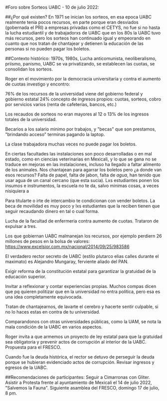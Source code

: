 #Foro sobre Sorteos UABC - 10 de julio 2022:

##¿Por qué existen?
En 1971 se inician los sorteos, en esa epoca UABC realmente tenia pocos recursos, en parte porque eran desviados (gobernada el PRI) a empresas privadas como el CETYS, no fue si no hasta la lucha estudiantil y de trabajadorxs de UABC que en los 80s la UABC tuvo más recursos, pero los sorteos han continuado igual y empeorando en cuanto que nos tratan de chantajear y detienen la educación de las personas si no pueden pagar los boletos.

##Contexto histórico:
1970s, 1980s, Lucha anticomunista, neoliberalismo, priismo, panismo, UABC se va privatizando, se establecen las cuotas, se consolidan los sorteos.

Roger en el movimiento por la democracia universitaria y contra el aumento de cuotas investigo y encontro:

76% de los recursos de la universidad viene del gobierno federal y gobierno estatal
24% concepto de ingresos propios: cuotas, sorteos, cobro por servicios varios (renta de cafeterías, bancos, etc.)

Los recaudos de sorteos no eran mayores al 12 o 13% de los ingresos totales de la universidad.

Becarios a los salario minimo por trabajos, y "becas" que son prestamos, "brindando acceso" terminas pagando la laptop.

La clase trabajadora muchas veces no puede pagar los boletos.

En ciertas facultades las instalaciones son poco desarrolladas o en mal estado, como en ciencias veterinarias en Mexicali, y lo que se gana no se traduce en mejoras en las instalaciones, incluso ha llegado a faltar alimento de los animales. Nos chantajean para agarrar los boletos pero ¿a donde van esos recursos? Falta de papel, falta de jabon, falta de *agua*, han tenido que usar agua de un canal cercano (que esta sucia). Lxs estudiantes ponen los insumos e instrumentos, la escuela no te da, salvo minimas cosas, a veces nisiquiera a 

Para titularte o irte de intercambio te condicionan con vender boletos. La beca de movilidad es muy poco y lxs estudiantes que la reciben tienen que seguir recaudando dinero en tal o cual forma.

Lucha de la facultad de enfermeria contra aumento de cuotas. Trataron de expulsar a tres.

Los que gobiernan UABC malmanejan los recursos, por ejemplo perdiern 26 millones de pesos en la bolsa de valores: https://www.excelsior.com.mx/nacional/2014/09/25/983586

El verdadero rector secreto de UABC (estilo plutarco elias calles durante el maximato) es Alejandro Mungaray, ferviente aliado del PAN.

Exigir reforma de la constitución estatal para garantizar la gratuidad de la educación superior. 

Invitar a reflexionar y contar experiencias propias. Muchos compas dicen que pq quieren politizar que en la universidad no entra política, pero esa es una idea completamente equivocada. 

Tratan de chantajearnos, de lavarte el cerebro y hacerte sentir culpable, si no lo haces estas en contra de tu universidad.

Comparandonos con otras universidades públicas, como la UAM, se nota la mala condición de la UABC en varios aspectos. 

Roger invita a que armemos un proyecto de ley estatal para que la gratuidad sea obligatoria y prevenir actos de corrupción al interior de la UABC. Propuesta para el FRESCO.

Cuando fue la deuda histórica, el rector se detuvo de perseguir la deuda porque se hubieran evidenciado actos de corrupción. Revisar ingresos y egresos de la UABC. 

##Recomendaciones de participantes:
Seguir a Cimarronas con Gliter. Asistir a Protesta frente al ayuntamiento de Mexicali el 14 de julio 2022, "Salvemos la Fauna". Siguiente asamblea del FRESCO, domingo 17 de julio, 8 pm.

